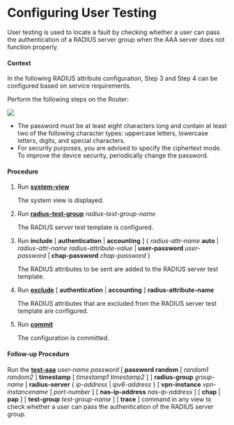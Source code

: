Configuring User Testing
========================

User testing is used to locate a fault by checking whether a user can pass the authentication of a RADIUS server group when the AAA server does not function properly.

#### Context

In the following RADIUS attribute configuration, Step 3 and Step 4 can be configured based on service requirements.

Perform the following steps on the Router:

![](../../../../public_sys-resources/note_3.0-en-us.png) 

* The password must be at least eight characters long and contain at least two of the following character types: uppercase letters, lowercase letters, digits, and special characters.
* For security purposes, you are advised to specify the ciphertext mode. To improve the device security, periodically change the password.


#### Procedure

1. Run [**system-view**](cmdqueryname=system-view)
   
   
   
   The system view is displayed.
2. Run [**radius-test-group**](cmdqueryname=radius-test-group) *radius-test-group-name*
   
   
   
   The RADIUS server test template is configured.
3. Run **include** [ **authentication** | **accounting** ] { *radius-attr-name* **auto** | *radius-attr-name* *radius-attribute-value* | **user-password** *user-password* | **chap-password** *chap-password* }
   
   
   
   The RADIUS attributes to be sent are added to the RADIUS server test template.
4. Run [**exclude**](cmdqueryname=exclude) [ **authentication** | **accounting** ] **radius-attribute-name**
   
   
   
   The RADIUS attributes that are excluded from the RADIUS server test template are configured.
5. Run [**commit**](cmdqueryname=commit)
   
   
   
   The configuration is committed.

#### Follow-up Procedure

Run the [**test-aaa**](cmdqueryname=test-aaa) *user-name* *password* [ **password random** [ *random1* *random2* ] **timestamp** [ *timestamp1* *timestamp2* ] ] **radius-group** *group-name* [ **radius-server** { *ip-address* | *ipv6-address* } [ **vpn-instance** *vpn-instancename* ] *port-number* ] [ **nas-ip-address** *nas-ip-address* ] [ **chap** | **pap** ] [ **test-group** *test-group-name* ] [ **trace** ] command in any view to check whether a user can pass the authentication of the RADIUS server group.